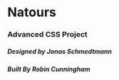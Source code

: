 # Natours
### Advanced CSS Project 
##### Designed by Jonas Schmedtmann 
##### Built By Robin Cunningham  

